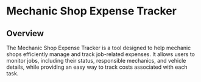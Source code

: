 # Mechanic Shop Expense Tracker
## Overview
The Mechanic Shop Expense Tracker is a tool designed to help mechanic shops efficiently manage and track job-related expenses. It allows users to monitor jobs, including their status, responsible mechanics, and vehicle details, while providing an easy way to track costs associated with each task.